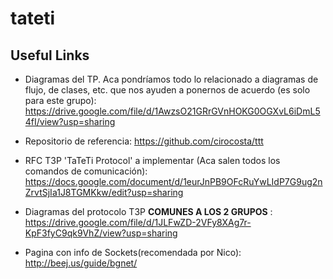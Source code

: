 # tateti


## Useful Links 

- Diagramas del TP. Aca pondríamos todo lo relacionado a diagramas de flujo, de clases, etc. que nos ayuden a ponernos de acuerdo (es solo para este grupo): https://drive.google.com/file/d/1AwzsO21GRrGVnHOKG0OGXvL6iDmL54fI/view?usp=sharing 

- Repositorio de referencia: https://github.com/cirocosta/ttt

- RFC T3P 'TaTeTi Protocol' a implementar (Aca salen todos los comandos de comunicación): https://docs.google.com/document/d/1eurJnPB9OFcRuYwLIdP7G9ug2nZrvtSjIa1J8TGMKkw/edit?usp=sharing

- Diagramas del protocolo T3P **COMUNES A LOS 2 GRUPOS** : https://drive.google.com/file/d/1JLFwZD-2VFy8XAg7r-KpF3fyC9qk9VhZ/view?usp=sharing 

- Pagina con info de Sockets(recomendada por Nico): http://beej.us/guide/bgnet/

